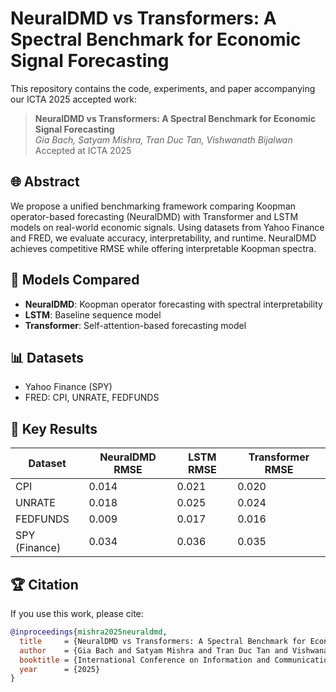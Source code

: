 # NeuralDMD vs Transformers: A Spectral Benchmark for Economic Signal Forecasting

This repository contains the code, experiments, and paper accompanying our ICTA 2025 accepted work:

> **NeuralDMD vs Transformers: A Spectral Benchmark for Economic Signal Forecasting**  
> *Gia Bach, Satyam Mishra, Tran Duc Tan, Vishwanath Bijalwan*  
> Accepted at ICTA 2025

## 🌐 Abstract
We propose a unified benchmarking framework comparing Koopman operator-based forecasting (NeuralDMD) with Transformer and LSTM models on real-world economic signals. Using datasets from Yahoo Finance and FRED, we evaluate accuracy, interpretability, and runtime. NeuralDMD achieves competitive RMSE while offering interpretable Koopman spectra.


## 🧠 Models Compared

- **NeuralDMD**: Koopman operator forecasting with spectral interpretability
- **LSTM**: Baseline sequence model
- **Transformer**: Self-attention-based forecasting model

## 📊 Datasets

- Yahoo Finance (SPY)
- FRED: CPI, UNRATE, FEDFUNDS

## 🏁 Key Results

| Dataset        | NeuralDMD RMSE | LSTM RMSE | Transformer RMSE |
|----------------|----------------|------------|-------------------|
| CPI            | 0.014          | 0.021      | 0.020             |
| UNRATE         | 0.018          | 0.025      | 0.024             |
| FEDFUNDS       | 0.009          | 0.017      | 0.016             |
| SPY (Finance)  | 0.034          | 0.036      | 0.035             |

## 🏆 Citation

If you use this work, please cite:

```bibtex
@inproceedings{mishra2025neuraldmd,
  title     = {NeuralDMD vs Transformers: A Spectral Benchmark for Economic Signal Forecasting},
  author    = {Gia Bach and Satyam Mishra and Tran Duc Tan and Vishwanath Bijalwan},
  booktitle = {International Conference on Information and Communication Technologies and Applications (ICTA)},
  year      = {2025}
}

